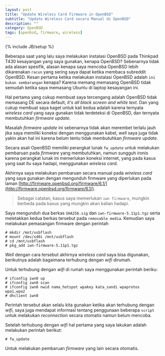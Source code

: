 ```yaml
---
layout: post
title: "Update Wireless Card Firmware in OpenBSD"
subtitle: "Update Wireless Card secara Manual di OpenBSD"
description: ""
category: OpenBSD
tags: [openbsd, firmware, wireless]
---
```

{% include JB/setup %}

Beberapa saat yang lalu saya melakukan instalasi OpenBSD pada Thinkpad T430 kesayangan yang saya gunakan, kenapa OpenBSD? Sebenarnya tidak ada alasan spesifik, alasan kenapa saya mencoba OpenBSD lebih dikarenakan `racun` yang sering saya dapat ketika membaca subreddit OpenBSD. Kesan pertama ketika melakukan instalasi OpenBSD adalah `ini bukan sembarangan` kenapa? Karena memang memasang OpenBSD tidak semudah ketika saya memasang Ubuntu di laptop kesayangan ini.

<!--more-->
Hal pertama yang cukup membuat saya tercengang adalah OpenBSD tidak memasang DE secara default, _it's all black screen and white text_. Dan yang cukup membuat saya kaget untuk kali kedua adalah karena ternyata _wireless card_ yang saya gunakan tidak terdeteksi di OpenBSD, dan ternyata membutuhkan _firmware update_.

Masalah _firmware update_ ini sebenarnya tidak akan merembet terlalu jauh jika saya memiliki koneksi dengan menggunakan kabel, _well_ saya juga tidak yakin akan hal ini karena belum tentu tidak membutuhkan _firmware update_.

Secara asali OpenBSD memiliki perangkat lunak `fw_update` untuk melakukan pembaruan pada _firmware_ yang membutuhkan, namun sungguh ironis karena perangkat lunak ini memerlukan koneksi internet, yang pada kasus yang saat itu saya hadapi, menggunakan _wireless card_.

Akhirnya saya melakukan pembaruan secara manual pada _wireless card_ yang saya gunakan dengan mengunduh firmware yang diperlukan pada laman [http://firmware.openbsd.org/firmware/6.1/](http://firmware.openbsd.org/firmware/6.1/).

> Sebagai catatan, kasus saya memerlukan `iwn firmware`, mungkin berbeda pada kasus yang mungkin akan kalian hadapi.

Saya mengunduh dua berkas `SHA256.sig` dan `iwn-firmware-5.11p1.tgz` serta meletakkan kedua berkas tersebut pada `removable media`. Kemudian saya melakukan pemasangan firmware dengan perintah

```
# mkdir /mnt/usbflash
# mount /dev/sd0i /mnt/usbflash
# cd /mnt/usbflash
# pkg_add iwn-firmware-5.11p1.tgz
```

_Well_ dengan cara tersebut akhirnya _wireless card_ saya bisa digunakan, berikutnya adalah bagaimana terhubung dengan _wifi_ dirumah.

Untuk terhubung dengan _wifi_ di rumah saya menggunakan perintah beriku:

```
# ifconfig iwn0 up
# ifconfig iwn0 scan
# ifconfig iwn0 nwid nama_hotspot wpakey kata_sandi wpaprotos wpa1,wpa2
# dhclient iwn0
```

Perintah tersebut akan selalu kita gunakan ketika akan terhubung dengan _wifi_, saya juga mendapat informasi tentang penggunaan beberapa `script` untuk melakukan _reconnection_ secara otomatis namun belum mencoba.

Setelah terhubung dengan _wifi_ hal pertama yang saya lakukan adalah melakukan perintah berikut:

```
# fw_update
```

Untuk melakukan pembaruan _firmware_ yang lain secara otomatis.